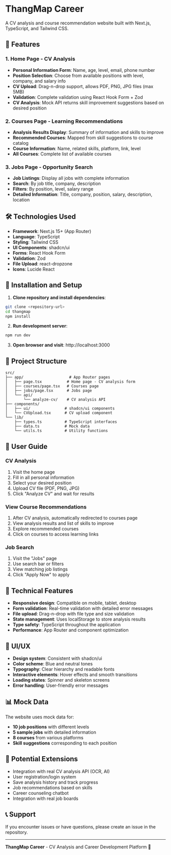 # ThangMap Career 

A CV analysis and course recommendation website built with Next.js, TypeScript, and Tailwind CSS.

## 🌟 Features

### 1. Home Page - CV Analysis
- **Personal Information Form**: Name, age, level, email, phone number
- **Position Selection**: Choose from available positions with level, company, and salary info
- **CV Upload**: Drag-n-drop support, allows PDF, PNG, JPG files (max 5MB)
- **Validation**: Complete validation using React Hook Form + Zod
- **CV Analysis**: Mock API returns skill improvement suggestions based on desired position

### 2. Courses Page - Learning Recommendations
- **Analysis Results Display**: Summary of information and skills to improve
- **Recommended Courses**: Mapped from skill suggestions to course catalog
- **Course Information**: Name, related skills, platform, link, level
- **All Courses**: Complete list of available courses

### 3. Jobs Page - Opportunity Search
- **Job Listings**: Display all jobs with complete information
- **Search**: By job title, company, description
- **Filters**: By position, level, salary range
- **Detailed Information**: Title, company, position, salary, description, location

## 🛠️ Technologies Used

- **Framework**: Next.js 15+ (App Router)
- **Language**: TypeScript
- **Styling**: Tailwind CSS
- **UI Components**: shadcn/ui
- **Forms**: React Hook Form
- **Validation**: Zod
- **File Upload**: react-dropzone
- **Icons**: Lucide React

## 🚀 Installation and Setup

1. **Clone repository and install dependencies**:
```bash
git clone <repository-url>
cd thangmap
npm install
```

2. **Run development server**:
```bash
npm run dev
```

3. **Open browser and visit**: http://localhost:3000

## 📁 Project Structure

```
src/
├── app/                    # App Router pages
│   ├── page.tsx           # Home page - CV analysis form
│   ├── courses/page.tsx   # Courses page
│   ├── jobs/page.tsx      # Jobs page
│   └── api/
│       └── analyze-cv/    # CV analysis API
├── components/
│   ├── ui/               # shadcn/ui components
│   └── CVUpload.tsx      # CV upload component
└── lib/
    ├── types.ts          # TypeScript interfaces
    ├── data.ts           # Mock data
    └── utils.ts          # Utility functions
```

## 📝 User Guide

### CV Analysis
1. Visit the home page
2. Fill in all personal information
3. Select your desired position
4. Upload CV file (PDF, PNG, JPG)
5. Click "Analyze CV" and wait for results

### View Course Recommendations
1. After CV analysis, automatically redirected to courses page
2. View analysis results and list of skills to improve
3. Explore recommended courses
4. Click on courses to access learning links

### Job Search
1. Visit the "Jobs" page
2. Use search bar or filters
3. View matching job listings
4. Click "Apply Now" to apply

## 🔧 Technical Features

- **Responsive design**: Compatible on mobile, tablet, desktop
- **Form validation**: Real-time validation with detailed error messages
- **File upload**: Drag-n-drop with file type and size validation
- **State management**: Uses localStorage to store analysis results
- **Type safety**: TypeScript throughout the application
- **Performance**: App Router and component optimization

## 🎨 UI/UX

- **Design system**: Consistent with shadcn/ui
- **Color scheme**: Blue and neutral tones
- **Typography**: Clear hierarchy and readable fonts
- **Interactive elements**: Hover effects and smooth transitions
- **Loading states**: Spinner and skeleton screens
- **Error handling**: User-friendly error messages

## 📊 Mock Data

The website uses mock data for:
- **10 job positions** with different levels
- **5 sample jobs** with detailed information
- **8 courses** from various platforms
- **Skill suggestions** corresponding to each position

## 🔮 Potential Extensions

- Integration with real CV analysis API (OCR, AI)
- User registration/login system
- Save analysis history and track progress
- Job recommendations based on skills
- Career counseling chatbot
- Integration with real job boards

## 📞 Support

If you encounter issues or have questions, please create an issue in the repository.

---

**ThangMap Career** - CV Analysis and Career Development Platform 🚀
